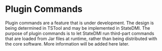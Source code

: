 # Plugin Commands #

Plugin commands are a feature that is under development.
The design is being determined in TSTool and may be implemented in StateDMI.
The purpose of plugin commands is to let StateDMI run third-part commands that are loaded from Jar files at runtime,
rather than being distributed with the core software.
More information will be added here later.

